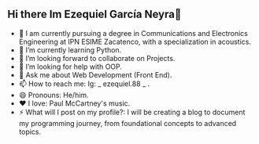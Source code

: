 ## Hi there Im Ezequiel García Neyra👋

- 🔭 I am currently pursuing a degree in Communications and Electronics Engineering at IPN ESIME Zacatenco, with a specialization in acoustics.
- 🌱 I’m currently learning Python.
- 👯 I’m looking forward to collaborate on Projects.
- 🤔 I’m looking for help with OOP.
- 💬 Ask me about Web Development (Front End).
- 📫 How to reach me: Ig: _ ezequiel.88 _ .
- 😄 Pronouns: He/him.
- ❤️ I love: Paul McCartney's music.
- ⚡ What will I post on my profile?: I will be creating a blog to document my programming journey, from foundational concepts to advanced topics.